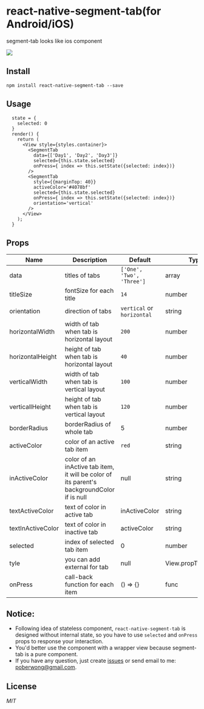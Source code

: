 # react-native-segment-tab(for Android/iOS)
segment-tab looks like ios component

![](http://ww2.sinaimg.cn/large/005zU9b3gw1f642kp0hzgj30af0iidg2.jpg)

## Install
`npm install react-native-segment-tab --save`

## Usage
```
  state = {
    selected: 0
  }
  render() {
    return (
      <View style={styles.container}>
        <SegmentTab
          data={['Day1', 'Day2', 'Day3']}
          selected={this.state.selected}
          onPress={ index => this.setState({selected: index})}
        />
        <SegmentTab
          style={{marginTop: 40}}
          activeColor='#4078bf'
          selected={this.state.selected}
          onPress={ index => this.setState({selected: index})}
          orientation='vertical'
        />
      </View>
    );
  }
```
## Props
 Name | Description | Default | Type
------|-------------|----------|-----------
data | titles of tabs  | `['One', 'Two', 'Three']` | array
titleSize  | fontSize for each title | `14`| number
orientation | direction of tabs | `vertical` or `horizontal` | string
horizontalWidth | width of tab when tab is horizontal layout| `200` | number
horizontalHeight | height of tab when tab is horizontal layout| `40` | number
verticalWidth | width of tab when tab is vertical layout| `100` | number
verticallHeight | height of tab when tab is vertical layout| `120` | number
borderRadius | borderRadius of whole tab | 5 | number
activeColor | color of an active tab item | `red`| string
inActiveColor | color of an inActive tab item, it will be color of its parent's backgroundColor if is null | null | string
textActiveColor | text of color in active tab | inActiveColor | string
textInActiveColor | text of color in inactive tab | activeColor | string
selected | index of selected tab item | 0 | number
tyle | you can add external for tab | null | View.propTypes.style
onPress | call-back function for each item | () => {} | func

## Notice:
  * Following idea of stateless component, `react-native-segment-tab` is designed without internal state, so you have to use `selected` and `onPress` props to response your interaction.
  * You'd better use the component with a wrapper view because segment-tab is a pure component.
  * If you have any question, just create [issues](https://github.com/Bob1993/react-native-segment-tab/issues) or send email to me: <poberwong@gmail.com>.
  
## License  
*MIT*  
